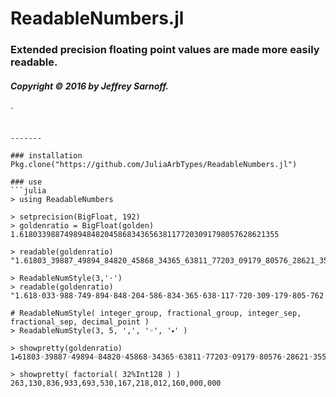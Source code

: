 # ReadableNumbers.jl

### Extended precision floating point values are made more easily readable.
     
##### Copyright © 2016 by Jeffrey Sarnoff.
`
 ```

-------

### installation
Pkg.clone("https://github.com/JuliaArbTypes/ReadableNumbers.jl")

### use
```julia
> using ReadableNumbers

> setprecision(BigFloat, 192)
> goldenratio = BigFloat(golden)
1.6180339887498948482045868343656381177203091798057628621355

> readable(goldenratio)
"1.61803_39887_49894_84820_45868_34365_63811_77203_09179_80576_28621_355"

> ReadableNumStyle(3,'⋅')
> readable(goldenratio)
"1.618⋅033⋅988⋅749⋅894⋅848⋅204⋅586⋅834⋅365⋅638⋅117⋅720⋅309⋅179⋅805⋅762⋅862⋅135⋅5"

# ReadableNumStyle( integer_group, fractional_group, integer_sep, fractional_sep, decimal_point )
> ReadableNumStyle(3, 5, ',', '◦', '⬩' )

> showpretty(goldenratio)
1⬩61803◦39887◦49894◦84820◦45868◦34365◦63811◦77203◦09179◦80576◦28621◦355

> showpretty( factorial( 32%Int128 ) )
263,130,836,933,693,530,167,218,012,160,000,000


```

